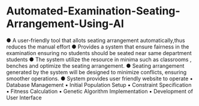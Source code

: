 # Automated-Examination-Seating-Arrangement-Using-AI
● A user-friendly tool that allots seating arrangement automatically,thus
reduces the manual effort
● Provides a system that ensure fairness in the examination ensuring no
students should be seated near same department students
● The system utilize the resource in minima such as classrooms , benches and
optimize the seating arrangement.
● Seating arrangement generated by the system will be designed to minimize
conflicts, ensuring smoother operations.
● System provides user friendly website to operate
▪ Database Management
▪ Initial Population Setup
▪ Constraint Specification
▪ Fitness Calculation
▪ Genetic Algorithm Implementation
▪ Development of User Interface
